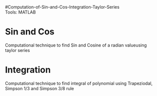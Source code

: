 #Computation-of-Sin-and-Cos-Integration-Taylor-Series
<br/> Tools: MATLAB
<br/>
# Sin and Cos
  Computational technique to find Sin and Cosine of a radian valueusing taylor series
  
# Integration
  Computational technique to find integral of polynomial using Trapeziodal, Simpson 1/3 and Simpson 3/8 rule
  
